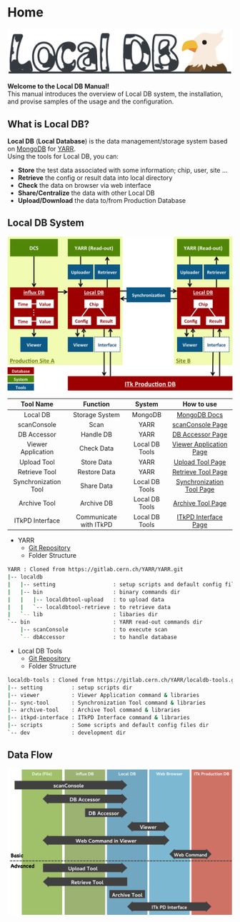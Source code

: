 # Home

![Local DB](images/logo.png)

**Welcome to the Local DB Manual!**<br>
This manual introduces the overview of Local DB system, the installation, and provise samples of the usage and the configuration.

## What is Local DB?
**Local DB** (**Local Database**) is the data management/storage system based on [MongoDB](https://docs.mongodb.com/) for [YARR](https://gitlab.cern.ch/YARR).<br>
Using the tools for Local DB, you can:

- **Store** the test data associated with some information; chip, user, site ...
- **Retrieve** the config or result data into local directory
- **Check** the data on browser via web interface
- **Share/Centralize** the data with other Local DB
- **Upload/Download** the data to/from Production Database

## Local DB System

![Local DB System Overview](images/overview.png)

|Tool Name           |Function              |System        |How to use                                |
|:------------------:|:--------------------:|:------------:|:----------------------------------------:|
|Local DB            |Storage System        |MongoDB       |[MongoDB Docs](https://docs.mongodb.com/) |
|scanConsole         |Scan                  |YARR          |[scanConsole Page](scanconsole.md)        |
|DB Accessor         |Handle DB             |YARR          |[DB Accessor Page](accessor.md)           |
|Viewer Application  |Check Data            |Local DB Tools|[Viewer Application Page](viewer.md)      |
|Upload Tool         |Store Data            |YARR          |[Upload Tool Page](upload.md)             |
|Retrieve Tool       |Restore Data          |YARR          |[Retrieve Tool Page](retrieve.md)         |
|Synchronization Tool|Share Data            |Local DB Tools|[Synchronization Tool Page](sync.md)      |
|Archive Tool        |Archive DB            |Local DB Tools|[Archive Tool Page](archive.md)           |
|ITkPD Interface     |Communicate with ITkPD|Local DB Tools|[ITkPD Interface Page](itkpd-interface.md)|

- YARR
    - [Git Repository](https://gitlab.cern.ch/YARR/YARR)
    - Folder Structure

```bash
YARR : Cloned from https://gitlab.cern.ch/YARR/YARR.git
|-- localdb
|   |-- setting                  : setup scripts and default config files dir
|   |-- bin                      : binary commands dir
|   |   |-- localdbtool-upload   : to upload data
|   |   `-- localdbtool-retrieve : to retrieve data
|   `-- lib                      : libaries dir
`-- bin                          : YARR read-out commands dir
    |-- scanConsole              : to execute scan
    `-- dbAccessor               : to handle database
```

- Local DB Tools
    - [Git Repository](https://gitlab.cern.ch/YARR/localdb-tools)
    - Folder Structure

```bash
localdb-tools : Cloned from https://gitlab.cern.ch/YARR/localdb-tools.git
|-- setting         : setup scripts dir
|-- viewer          : Viewer Application command & libraries
|-- sync-tool       : Synchronization Tool command & libraries
|-- archive-tool    : Archive Tool command & libraries
|-- itkpd-interface : ITkPD Interface command & libraries
|-- scripts         : Some scripts and default config files dir
`-- dev             : development dir
```
## Data Flow

![Flow Chart in Local DB System](images/db_flow_chart.png)
